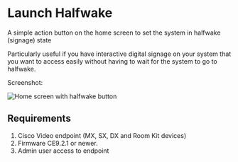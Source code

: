 # Launch Halfwake

A simple action button on the home screen to set the system in halfwake (signage) state

Particularly useful if you have interactive digital signage on your system that you want to access easily without having to wait for the system to go to halfwake.

Screenshot:

![Home screen with halfwake button](launch-halfwake.png)


## Requirements
1. Cisco Video endpoint (MX, SX, DX and Room Kit devices)
2. Firmware CE9.2.1 or newer.
3. Admin user access to endpoint

